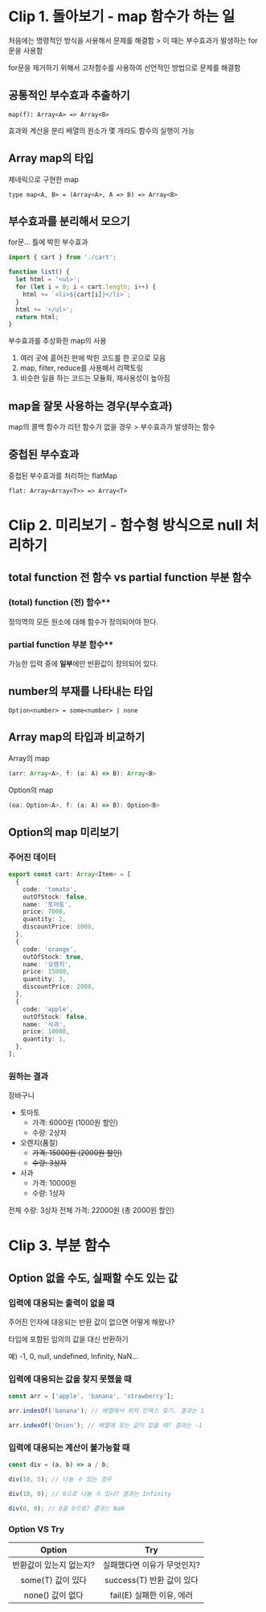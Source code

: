 # Clip 1. 돌아보기 - map 함수가 하는 일

처음에는 명령적인 방식을 사용해서 문제를 해결함 > 이 때는 부수효과가 발생하는 for문을 사용함

for문을 제거하기 위해서 고차함수를 사용하여 선언적인 방법으로 문제를 해결함

## 공통적인 부수효과 추출하기

`map(f): Array<A> => Array<B>`

효과와 계산을 분리
배열의 원소가 몇 개라도 함수의 실행이 가능

## Array map의 타입

제네릭으로 구현한 map

`type map<A, B> = (Array<A>, A => B) => Array<B>`

## 부수효과를 분리해서 모으기

for문... 틀에 박힌 부수효과

```typescript
import { cart } from './cart';

function list() {
  let html = '<ul>';
  for (let i = 0; i < cart.length; i++) {
    html += `<li>${cart[i]}</li>`;
  }
  html += '</ul>';
  return html;
}
```

부수효과를 추상화한 map의 사용

1. 여러 곳에 흩어진 판에 박힌 코드를 한 곳으로 모음
2. map, filter, reduce를 사용해서 리팩토링
3. 비슷한 일을 하는 코드는 모듈화, 재사용성이 높아짐

## map을 잘못 사용하는 경우(부수효과)

map의 콜백 함수가 리턴 함수가 없을 경우 > 부수효과가 발생하는 함수

## 중첩된 부수효과

중첩된 부수효과를 처리하는 flatMap

`flat: Array<Array<T>> => Array<T>`

# Clip 2. 미리보기 - 함수형 방식으로 null 처리하기

## total function 전 함수 vs partial function 부분 함수

### (total) function (전) 함수\*\*

정의역의 모든 원소에 대해 함수가 정의되어야 한다.

### partial function 부분 함수\*\*

가능한 입력 중에 **일부**에만 반환값이 정의되어 있다.

## number의 부재를 나타내는 타입

`Option<number> = some<number> | none`

## Array map의 타입과 비교하기

Array의 map

```typescript
(arr: Array<A>, f: (a: A) => B): Array<B>
```

Option의 map

```typescript
(oa: Option<A>, f: (a: A) => B): Option<B>
```

## Option의 map 미리보기

### 주어진 데이터

```typescript
export const cart: Array<Item> = [
  {
    code: 'tomato',
    outOfStock: false,
    name: '토마토',
    price: 7000,
    quantity: 2,
    discountPrice: 1000,
  },
  {
    code: 'orange',
    outOfStock: true,
    name: '오렌지',
    price: 15000,
    quantity: 3,
    discountPrice: 2000,
  },
  {
    code: 'apple',
    outOfStock: false,
    name: '사과',
    price: 10000,
    quantity: 1,
  },
];
```

### 원하는 결과

장바구니

- 토마토
  - 가격: 6000원 (1000원 할인)
  - 수량: 2상자
- 오렌지(품절)
  - ~~가격: 15000원 (2000원 할인)~~
  - ~~수량: 3상자~~
- 사과
  - 가격: 10000원
  - 수량: 1상자

전체 수량: 3상자
전체 가격: 22000원 (총 2000원 할인)

# Clip 3. 부분 함수

## Option 없을 수도, 실패할 수도 있는 값

### 입력에 대응되는 출력이 없을 때

주어진 인자에 대응되는 반환 값이 없으면 어떻게 해왔나?

타입에 포함된 임의의 값을 대신 반환하기

예) -1, 0, null, undefined, Infinity, NaN...

### 입력에 대응되는 값을 찾지 못했을 때

```typescript
const arr = ['apple', 'banana', 'strawberry'];

arr.indesOf('banana'); // 배열에서 위치 인덱스 찾기. 결과는 1

arr.indexOf('Onion'); // 배열에 찾는 값이 없을 때? 결과는 -1
```

### 입력에 대응되는 계산이 불가능할 때

```typescript
const div = (a, b) => a / b;

div(10, 5); // 나눌 수 있는 경우

div(10, 0); // 0으로 나눌 수 있나? 결과는 Infinity

div(0, 0); // 0을 0으로? 결과는 NaN
```

### Option VS Try

|       **Option**        |           **Try**           |
| :---------------------: | :-------------------------: |
| 반환값이 있는지 없는지? | 실패했다면 이유가 무엇인지? |
|    some(T) 값이 있다    |  success(T) 반환 값이 있다  |
|    none() 값이 없다     |  fail(E) 실패한 이유, 에러  |
